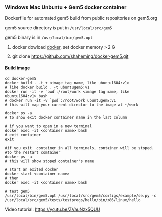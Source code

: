 ### Windows Mac Unbuntu + Gem5 docker container

Dockerfile for automated gem5 build from public repositories on gem5.org

gem5 source directory is put in `/usr/local/src/gem5`

gem5 binary is in `/usr/local/bin/gem5.opt`

1. docker dowload [docker](https://www.docker.com/get-started), set docker memory > 2 G

2. git clone https://github.com/shaheming/docker-gem5.git

#### Build image

 ```shell
cd docker-gem5
docker build . -t + <image tag name, like ubuntu1604:v1>
# like docker build . -t ubuntugem5:v1
docker run -it -v `pwd`:/root/work <image tag name, like ubuntu1604:v1> bash
# docker run -it -v `pwd`:/root/work ubuntugem5:v1
# this will map your current director to the image at ~/work

docker ps -a 
# to show exit docker container name in the last column

# if you want to open in a new terminal
docker exec -it <container name> bash
# exit container
exit

#if you exit  container in all terminals, container will be stoped.
#to the restart comtainer
docker ps -a 
# this will show stoped container's name

# start an exited docker
docker start <container name>
# then
docker exec -it <container name> bash 

# test gem5
/usr/local/bin/gem5.opt /usr/local/src/gem5/configs/example/se.py -c /usr/local/src/gem5/tests/testprogs/hello/bin/x86/linux/hello
 ```



Video tutorial: https://youtu.be/ZVauNzx5QUU